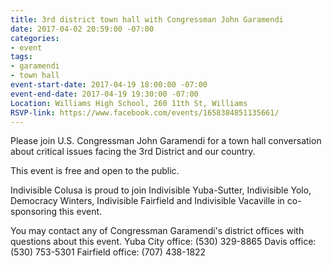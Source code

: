 ```yaml
---
title: 3rd district town hall with Congressman John Garamendi
date: 2017-04-02 20:59:00 -07:00
categories:
- event
tags:
- garamendi
- town hall
event-start-date: 2017-04-19 18:00:00 -07:00
event-end-date: 2017-04-19 19:30:00 -07:00
Location: Williams High School, 260 11th St, Williams
RSVP-link: https://www.facebook.com/events/1658384851135661/
---
```


Please join U.S. Congressman John Garamendi for a town hall conversation about critical issues facing the 3rd District and our country.

This event is free and open to the public. 

Indivisible Colusa is proud to join Indivisible Yuba-Sutter, Indivisible Yolo, Democracy Winters, Indivisible Fairfield and Indivisible Vacaville in co-sponsoring this event. 

You may contact any of Congressman Garamendi's district offices with questions about this event. 
Yuba City office: (530) 329-8865
Davis office: (530) 753-5301
Fairfield office: (707) 438-1822